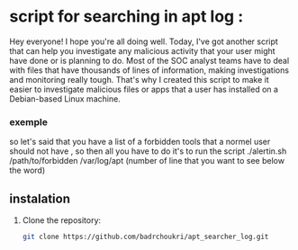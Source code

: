 # script for searching in apt log : 
Hey everyone! I hope you're all doing well. Today, I've got another script that can help you investigate any malicious activity that your user might have done or is planning to do. Most of the SOC analyst teams have to deal with files that have thousands of lines of information, making investigations and monitoring really tough. That's why I created this script to make it easier to investigate malicious files or apps that a user has installed on a Debian-based Linux machine.
### exemple
so let's said that you have a list of a forbidden tools that a normel user should not have , so then all you have to do it's to run the script 
  ./alertin.sh /path/to/forbidden /var/log/apt (number of line that you want to see below the word)
  
## instalation
1. Clone the repository:
   ```bash
   git clone https://github.com/badrchoukri/apt_searcher_log.git
